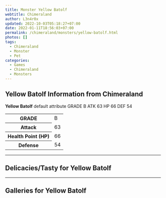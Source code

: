 ```yaml
---
title: Monster Yellow Batolf
webtitle: Chimeraland
author: L3n4r0x
updated: 2022-10-03T05:18:27+07:00
date: 2022-01-11T18:56:03+07:00
permalink: /chimeraland/monsters/yellow-batolf.html
photos: []
tags:
  - Chimeraland
  - Monster
  - Pet
categories:
  - Games
  - Chimeraland
  - Monsters
---
```


<section id="bootstrap-wrapper"><link rel="stylesheet" href="https://cdn.statically.io/gh/dimaslanjaka/Web-Manajemen/40ac3225/css/bootstrap-4.5-wrapper.css"/><h1>Yellow Batolf Information from Chimeraland</h1><p><b>Yellow Batolf</b> default attribute GRADE B ATK 63 HP 66 DEF 54<table><tr><th>GRADE</th><td>B</td></tr><tr><th>Attack</th><td>63</td></tr><tr><th>Health Point (HP)</th><td>66</td></tr><tr><th>Defense</th><td>54</td></tr></table></p><hr/><h2>Delicacies/Tasty for Yellow Batolf</h2><hr/><div id="gallery"><h2>Galleries for Yellow Batolf</h2><div class="row"></div></div></section>